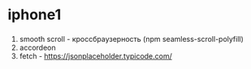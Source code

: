 # iphone1

### 
1. smooth scroll - кроссбраузерность (npm seamless-scroll-polyfill)
2. accordeon
3. fetch - https://jsonplaceholder.typicode.com/

